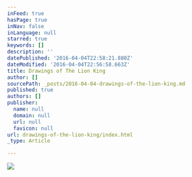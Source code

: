 ```yaml
---
inFeed: true
hasPage: true
inNav: false
inLanguage: null
starred: true
keywords: []
description: ''
datePublished: '2016-04-04T22:58:21.880Z'
dateModified: '2016-04-04T22:56:58.663Z'
title: Drawings of The Lion King
author: []
sourcePath: _posts/2016-04-04-drawings-of-the-lion-king.md
published: true
authors: []
publisher:
  name: null
  domain: null
  url: null
  favicon: null
url: drawings-of-the-lion-king/index.html
_type: Article

---
```

![](https://the-grid-user-content.s3-us-west-2.amazonaws.com/06308779-e1bc-41c9-8b6b-684ab9fe22fb.jpg)